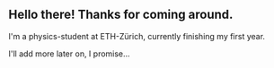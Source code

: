 ## Hello there! Thanks for coming around.

I'm a physics-student at ETH-Zürich, currently finishing my first year.

I'll add more later on, I promise...
